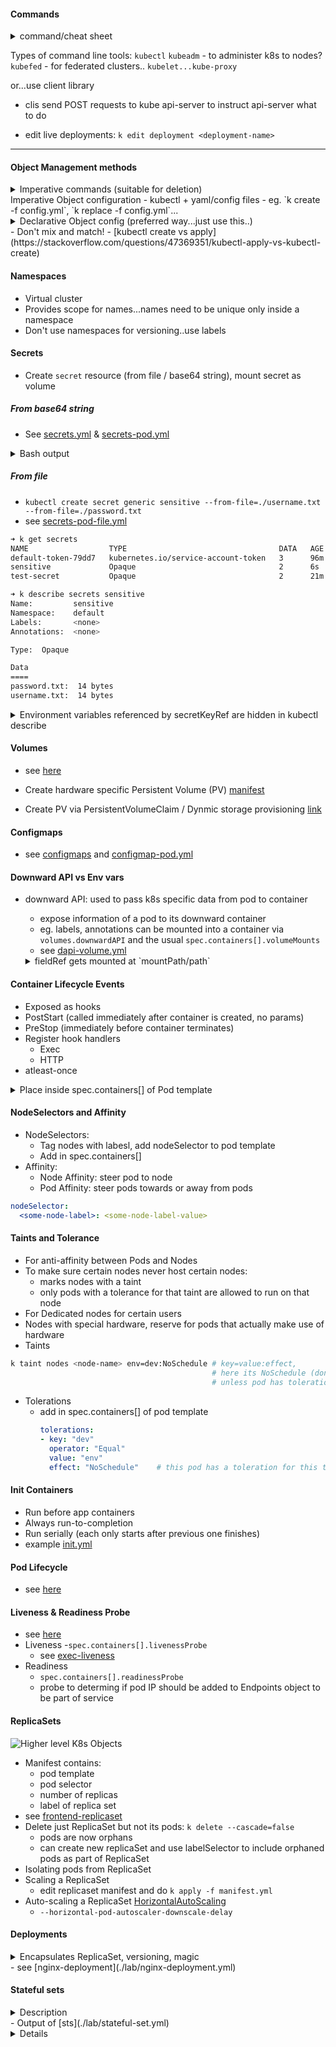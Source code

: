 #### Commands

<details>
  <summary>command/cheat sheet</summary>
- create deployment  
- `k run first-deployment --image=nginx` (creates deployment **imperatively**)
-`k exec -it <pod-name> /bin/bash`
- `k get pods <pod_name>`:
  - ready 1/2 refers to containers in pod
  - look at `.spec.containers[].State` to see whats wrong
- `k edit deployments first-deployment` (use with caution, edits live objects and applies edit to object immediately)
- `k scale deployment first-deployment --replicas=3`
- `k get <resource> --show-labels`
- `k set image deployment/<your-deployment> nginx=nginx:1.9.1`
- `k create -f ....`
- `k expose deployment my-deployment --type="LoadBalancer" --name"example-service"`
</details>


Types of command line tools:
`kubectl` 
`kubeadm` - to administer k8s to nodes?
`kubefed` - for federated clusters..
`kubelet...kube-proxy`

or...use client library
- clis send POST requests to kube api-server to instruct api-server what to do

- edit live deployments: `k edit deployment <deployment-name>`

---

#### Object Management methods
<details>
<summary>Imperative commands (suitable for deletion)</summary>
  - No yaml or config files
  - applies to objects that are already live
  - eg `k run/expose/autoscale`
  - eg `k create first-deployment --image=nginx`
</details>
<detail>
<sumamry>Imperative Object configuration</summary>
  - kubectl + yaml/config files
  - eg. `k create -f config.yml`, `k replace -f config.yml`...
</details>
<details>
<summary>Declarative Object config (preferred way...just use this..)</summary>
    - only YAML files used
    - `k apply -f config.yml`
    - Takes live obj config, current obj config, last applied obj config into consideration
</details>
- Don't mix and match!
- [kubectl create vs apply](https://stackoverflow.com/questions/47369351/kubectl-apply-vs-kubectl-create)

#### Namespaces
- Virtual cluster
- Provides scope for names...names need to be unique only inside a namespace
- Don't use namespaces for versioning..use labels

#### Secrets
- Create `secret` resource (from file / base64 string), mount secret as volume
##### From base64 string
- See [secrets.yml](./lab/secrets/secrets.yml) & [secrets-pod.yml](./lab/secrets/secrets-pod.yml)
<details>
<summary> Bash output </summary>

```sh
    k8s-101/k8s_on_the_cloud on  master [?] at ☸️  gke_parabolic-craft-216311_us-central1-a_my-first-clust
    er
    ➜ k create -f lab/secrets-pod.yml
    pod/secret-test-pod created

    k8s-101/k8s_on_the_cloud on  master [?] at ☸️  gke_parabolic-craft-216311_us-central1-a_my-first-clust
    er took 2s
    ➜ k exec secret-test-pod -- cat /etc/secret-volume/username
    user1234

    k8s-101/k8s_on_the_cloud on  master [?] at ☸️  gke_parabolic-craft-216311_us-central1-a_my-first-clust
    er took 3s
    ➜ k exec secret-test-pod -- cat /etc/secret-volume/password
    1234qwer

    k8s-101/k8s_on_the_cloud on  master [?] at ☸️  gke_parabolic-craft-216311_us-central1-a_my-first-clust
    er took 3s
    ➜
```
</details>


##### From file
- `kubectl create secret generic sensitive --from-file=./username.txt --from-file=./password.txt`
- see [secrets-pod-file.yml](./lab/secrets/secrets-pod-file.yml)
```bash
➜ k get secrets
NAME                  TYPE                                  DATA   AGE
default-token-79dd7   kubernetes.io/service-account-token   3      96m
sensitive             Opaque                                2      6s
test-secret           Opaque                                2      21m

➜ k describe secrets sensitive
Name:         sensitive
Namespace:    default
Labels:       <none>
Annotations:  <none>

Type:  Opaque

Data
====
password.txt:  14 bytes
username.txt:  14 bytes
```

<details>
<summary>Environment variables referenced by secretKeyRef are hidden in kubectl describe</summary>
  
```bash
➜ k describe pod secret-test-pod-file
Name:               secret-test-pod-file
Namespace:          default
Priority:           0
PriorityClassName:  <none>
Node:               gke-my-first-cluster-default-pool-1fe788fb-g00n/10.128.0.2
Start Time:         Sat, 07 Dec 2019 17:26:16 +0800
Labels:             <none>
Annotations:        kubernetes.io/limit-ranger: LimitRanger plugin set: cpu request for container test
-container
Status:             Running
IP:                 10.40.0.13
Containers:
  test-container:
    Container ID:   docker://591830164a760102fec811114665f259a79c46d95242f3b52c1dbd9164a011d5
    Image:          nginx
    Image ID:       docker-pullable://nginx@sha256:189cce606b29fb2a33ebc2fcecfa8e33b0b99740da4737133cd
bcee92f3aba0a
    Port:           <none>
    Host Port:      <none>
    State:          Running
      Started:      Sat, 07 Dec 2019 17:26:18 +0800
    Ready:          True
mrk   Restart Count:  0
    Requests:
      cpu:  100m
    Environment:
      SECRET_USERNAME:  <set to the key 'username.txt' in secret 'sensitive'>  Optional: false
      SECRET_PASSWORD:  <set to the key 'password.txt' in secret 'sensitive'>  Optional: false
```
  </details>

#### Volumes
- see [here](../k8s_in_action/core_concepts/volumes.md)

- Create hardware specific Persistent Volume (PV) [manifest](./lab/volume-sample.yml)
- Create PV via PersistentVolumeClaim / Dynmic storage provisioning [link](../k8s_in_action/core_concepts/volumes.md#persistentvolumeclaim-with-dynamic-provisioning)

#### Configmaps
- see [configmaps](./lab/configmap) and [configmap-pod.yml](./lab/configmap/configmap-pod.yml)

#### Downward API vs Env vars
- downward API: used to pass k8s specific data from pod to container
  - expose information of a pod to its downward container
  - eg. labels, annotations can be mounted into a container via `volumes.downwardAPI` and the usual `spec.containers[].volumeMounts`
  - see [dapi-volume.yml](./lab/dapi-volume.yml)
  <details>  
    <summary> fieldRef gets mounted at `mountPath/path`</summary>  

    ```sh
      ➜ k exec -it dapi-volume /bin/bash
      root@dapi-volume:/# cd /etc/podinfo
      root@dapi-volume:/etc/podinfo# ls
      annotations  labels
      root@dapi-volume:/etc/podinfo# cat annotations
      build="two"
      builder="john-doe"
    ```
  </details>  


#### Container Lifecycle Events
- Exposed as hooks
- PostStart (called immediately after container is created, no params)
- PreStop (immediately before container terminates)
- Register hook handlers
  - Exec
  - HTTP
- atleast-once
<details>
  <summary>Place inside spec.containers[] of Pod template</summary>

```yaml
  lifecycle: 
    postStart:
      exec:
        command: ["/bin/bash", "-c", "poststart.sh"]
    preStop:
      exec:
        command: ["/bin/bash", "c", "prestop.sh"]
```
</details>

#### NodeSelectors and Affinity
- NodeSelectors:
  - Tag nodes with labesl, add nodeSelector to pod template
  - Add in spec.containers[]
- Affinity:
  - Node Affinity: steer pod to node
  - Pod Affinity: steer pods towards or away from pods
```yaml
nodeSelector:
  <some-node-label>: <some-node-label-value> 
```

#### Taints and Tolerance
- For anti-affinity between Pods and Nodes
- To make sure certain nodes never host certain nodes:
  - marks nodes with a taint
  - only pods with a tolerance for that taint are allowed to run on that node
- For Dedicated nodes for certain users
- Nodes with special hardware, reserve for pods that actually make use of hardware
- Taints
```sh
k taint nodes <node-name> env=dev:NoSchedule # key=value:effect, 
                                             # here its NoSchedule (don't schedule pods on this node 
                                             # unless pod has toleration for this key value pair)
```
- Tolerations
  - add in spec.containers[] of pod template
    ```yaml
    tolerations:
    - key: "dev"
      operator: "Equal"
      value: "env"
      effect: "NoSchedule"    # this pod has a toleration for this taint
    ```
#### Init Containers
- Run before app containers
- Always run-to-completion
- Run serially (each only starts after previous one finishes)
- example [init.yml](./lab/init.yml)

#### Pod Lifecycle
- see [here](../k8s_in_action/core_concepts/pods.md#pod-lifecycle)

#### Liveness & Readiness Probe
- see [here](../k8s_in_action/core_concepts/deploying_managed_pods.md#liveness-probes)
- Liveness
  -`spec.containers[].livenessProbe`
  - see [exec-liveness](./lab/exec-liveness.yml)
- Readiness
  - `spec.containers[].readinessProbe`
  - probe to determing if pod IP should be added to Endpoints object to be part of service

#### ReplicaSets
![Higher level K8s Objects][fig_2]
- Manifest contains:
  - pod template
  - pod selector
  - number of replicas
  - label of replica set
- see [frontend-replicaset](./lab/frontend-replicaset.yml)
- Delete just ReplicaSet but not its pods: `k delete --cascade=false`
    - pods are now orphans
    - can create new replicaSet and use labelSelector to include orphaned pods as part of 
      ReplicaSet
- Isolating pods from ReplicaSet
- Scaling a ReplicaSet
    - edit replicaset manifest and do `k apply -f manifest.yml`
- Auto-scaling a ReplicaSet [HorizontalAutoScaling](./lab/autoscalar.yml)
    - `--horizontal-pod-autoscaler-downscale-delay`

#### Deployments
<details>
  <summary> Encapsulates ReplicaSet, versioning, magic</summary>
- ReplicaSets associated with Deployment (encapsulates ReplicaSet template in Deployment)
- Rollback / Versioning
  - every change to deployment template is tracked (only for PodTemplate changes)
  - creates a new revision of the deployment for each change
  - `k rollout history deplyoment/nginx-deployment` to see reivison history
  - `k rollout undo deployment/nginx-deployment [--to-revision=]` rollback deployment
  - `.spec.revisionHistoryLimit` controls how many revisions (ReplicaSets) are kept
  - `k rollout status deployment deployment-name` see status of rollout
- Update container in pod template in deployment
  - new ReplicaSet and new pods created (running new version of container)
  - old ReplicaSet continues to exists but pods in old ReplicaSet gradually reduce to 0
- Magic
  - versioning
  - instant rollback
  - rolling deployments
  - blue/green
  - canary
- while creating deployments, append `--record`..keeps track of commands made 
- Fields
  - strategy
    - `.spec.stragety.type==Recreate`
    - `.spec.stragety.type==RollingUpdate`
- Pause/Resume Deployment
  - either imperatively or declaratively
  - `k rollout paus deployment/nginx-deployment` causes rolling update deployment to be paused
</details>
- see [nginx-deployment](./lab/nginx-deployment.yml)

#### Stateful sets
<details>
  <summary>Description</summary>
- Pods are created from the same spec, not interchangeable, each has persistent identifier that 
  is maintained across scheduling
- for ordered graceful deployment/scaling/deletion/termination/rolling updates
- storage needs to be Persistent
</details>
  <summary>
- Output of [sts](./lab/stateful-set.yml)
  </summary>
<details>
```bash

k8s-101/k8s_on_the_cloud/lab on  master [»!+] at ☸️  gke_parabolic-craft-216311_us-central1-a_my-fir
st-cluster
➜ k apply -f stateful-set.yml
statefulset.apps/web created

k8s-101/k8s_on_the_cloud/lab on  master [»!+] at ☸️  gke_parabolic-craft-216311_us-central1-a_my-fir
st-cluster took 2s
➜ k get pods -l app=nginx
NAME    READY   STATUS    RESTARTS   AGE
web-0   1/1     Running   0          12s
web-1   1/1     Running   0          9s

k8s-101/k8s_on_the_cloud/lab on  master [»!+] at ☸️  gke_parabolic-craft-216311_us-central1-a_my-fir
st-cluster
➜ k scale statefulset web --replicas=4
statefulset.apps/web scaled

k8s-101/k8s_on_the_cloud/lab on  master [»!+] at ☸️  gke_parabolic-craft-216311_us-central1-a_my-fir
st-cluster took 2s
➜ k get pods -l app=nginx
NAME    READY   STATUS    RESTARTS   AGE
web-0   1/1     Running   0          73s
web-1   1/1     Running   0          70s
web-2   1/1     Running   0          5s
web-3   0/1     Pending   0          3s


k8s-101/k8s_on_the_cloud/lab on  master [»!+] at ☸️  gke_parabolic-craft-216311_us-central1-a_my-fir
st-cluster took 2s
➜ k describe statefulset web
Name:               web
Namespace:          default
CreationTimestamp:  Tue, 10 Dec 2019 09:22:38 +0800
Selector:           app=nginx
Labels:             <none>
Annotations:        kubectl.kubernetes.io/last-applied-configuration:
                      {"apiVersion":"apps/v1","kind":"StatefulSet","metadata":{"annotations":{},"nam
e":"web","namespace":"default"},"spec":{"replicas":2,"select...
Replicas:           4 desired | 4 total
Update Strategy:    RollingUpdate
  Partition:        824639281820
Pods Status:        3 Running / 1 Waiting / 0 Succeeded / 0 Failed
Pod Template:
  Labels:  app=nginx
  Containers:
   nginx:
    Image:        nginx
    Port:         <none>
    Host Port:    <none>
    Environment:  <none>
    Mounts:       <none>
  Volumes:        <none>
Volume Claims:    <none>
Events:
  Type    Reason            Age   From                    Message
  ----    ------            ----  ----                    -------
  Normal  SuccessfulCreate  95s   statefulset-controller  create Pod web-0 in StatefulSet web succes
sful
  Normal  SuccessfulCreate  92s   statefulset-controller  create Pod web-1 in StatefulSet web succes
sful
  Normal  SuccessfulCreate  27s   statefulset-controller  create Pod web-2 in StatefulSet web succes
sful
  Normal  SuccessfulCreate  25s   statefulset-controller  create Pod web-3 in StatefulSet web succes
sful
```
</details>

#### Jobs
- refer to [Job Resources](../k8s_in_action/core_concepts/deploying_managed_pods.md#job-resource)
- see [jobs](./lab/job.yml)

#### Services
- refer to [services](../k8s_in_action/core_concepts/services.md)
- VirtualIp access to service
  - can be used by clients from outside cluster to access service object
  - implemented by kube-proxy (which runs on each node)
  - Each kube-proxy will relay external traffic to correct VIPs (proxies incoming request on NodePort services)
- ClusterIp, NodePortIp, LoadBalancer, ExternalName
- Internal DNS provides domain name resolution..
    - eg: http://service_name:port/...
    - eg: http://service_name.namespace:port/... if calling from another namespace
    - DNS SRV records for named ports: port-name.port-protocol.svc.namespace.svc.cluster.local
        - returns port number
- Securing services
  - use HTTPS to secure channel
    - need cert + configure server to use certs + secret to make services accessible to pods
```bash
k8s-101/k8s_on_the_cloud/lab on  master [!] at ☸️  gke_parabolic-craft-216311_us-central1-a_my-first
-cluster took 5s
➜ k run nginx --image=nginx
kubectl run --generator=deployment/apps.v1 is DEPRECATED and will be removed in a future version. Us
e kubectl run --generator=run-pod/v1 or kubectl create instead.
deployment.apps/nginx created

k8s-101/k8s_on_the_cloud/lab on  master [!] at ☸️  gke_parabolic-craft-216311_us-central1-a_my-first
-cluster took 2s
➜ k expose deployment nginx --type=LoadBalancer --name=nginx-service --port=8080
service/nginx-service exposed

k8s-101/k8s_on_the_cloud/lab on  master [!] at ☸️  gke_parabolic-craft-216311_us-central1-a_my-first
-cluster
➜ k get services
NAME            TYPE           CLUSTER-IP    EXTERNAL-IP   PORT(S)          AGE
kubernetes      ClusterIP      10.43.240.1   <none>        443/TCP          4d7h
nginx-service   LoadBalancer   10.43.242.0   <pending>     8080:31060/TCP   39s

k8s-101/k8s_on_the_cloud/lab on  master [!] at ☸️  gke_parabolic-craft-216311_us-central1-a_my-first
-cluster
➜ k get services
NAME            TYPE           CLUSTER-IP    EXTERNAL-IP    PORT(S)          AGE
kubernetes      ClusterIP      10.43.240.1   <none>         443/TCP          4d7h
nginx-service   LoadBalancer   10.43.242.0   35.226.53.23   8080:31060/TCP   109s

```

#### Role, ClusterRole, RoleBinding, ClusterRoleBinding, ServiceAccounts

[fig_2]: ./images/higher_level_k8s_objects.png

